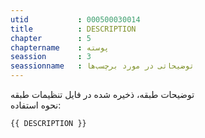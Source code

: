 ```yaml
---
utid           : 000500030014
title          : DESCRIPTION
chapter        : 5
chaptername    : پوسته
seassion       : 3
seassionname   : توضیحاتی در مورد برچسب‌ها
---
```



<p>توضیحات طبقه، ذخیره شده در فایل تنظیمات طبقه <br />
نحوه‌ استفاده:</p>

<pre><code>{{ DESCRIPTION }}
</code></pre>


